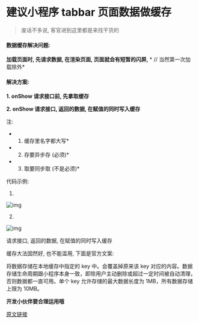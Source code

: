 # 建议小程序 tabbar 页面数据做缓存



> 废话不多说,  客官进到这里都是来找干货的



#### 数据缓存解决问题:

**加载页面时, 先请求数据, 在渲染页面, 页面就会有短暂的闪屏,** * // 当然第一次加载除外*

#### 解决方案:

**1. onShow 请求接口前, 先拿取缓存**

**2. onShow  请求接口,  返回的数据, 在赋值的同时写入缓存**

注: 

*    1. 缓存里名字都大写*

*    2. 存要异步存  (必须)*

*    3. 取要同步取  (不是必须)*



代码示例:

1.

![img](https://upload-images.jianshu.io/upload_images/2319334-7cf5e53051af7529.png)

2. 

![img](https://upload-images.jianshu.io/upload_images/2319334-9b6c16358b9605a7.png)

请求接口,  返回的数据, 在赋值的同时写入缓存

缓存大法固然好, 也不能滥用, 下面是官方文案: 

将数据存储在本地缓存中指定的 key 中。会覆盖掉原来该 key 对应的内容。数据存储生命周期跟小程序本身一致，即除用户主动删除或超过一定时间被自动清理，否则数据都一直可用。单个 key 允许存储的最大数据长度为 1MB，所有数据存储上限为 10MB。

**开发小伙伴要合理运用哦**



[原文链接](https://www.jianshu.com/p/e9e9904e87fb)